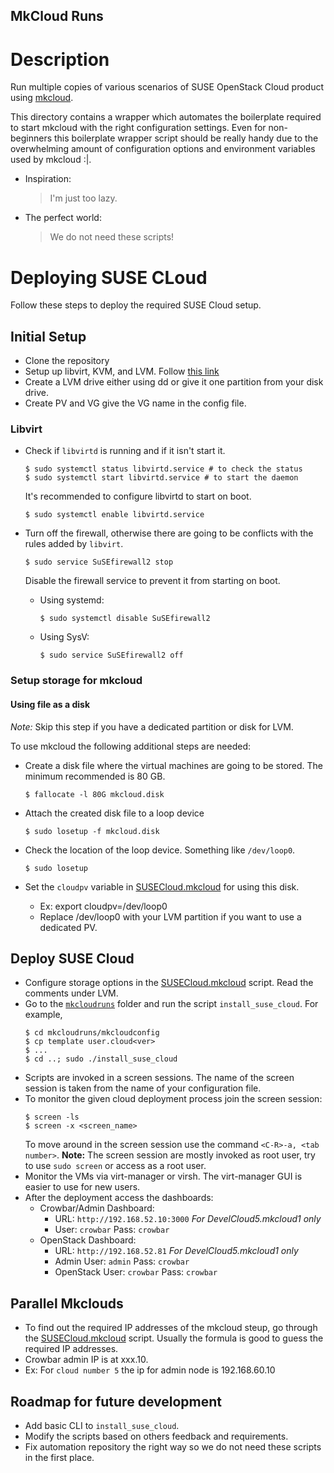 MkCloud Runs
------------

# Description

Run multiple copies of various scenarios of SUSE OpenStack Cloud product
using [mkcloud](../scripts/mkcloud).

This directory contains a wrapper which automates the boilerplate required
to start mkcloud with the right configuration settings. Even for non-beginners
this boilerplate wrapper script should be really handy due to the overwhelming
amount of configuration options and environment variables used by mkcloud :|.

- Inspiration:
    > I'm just too lazy.
- The perfect world:
    > We do not need these scripts!

# Deploying SUSE CLoud

Follow these steps to deploy the required SUSE Cloud setup.

## Initial Setup

* Clone the repository
* Setup up libvirt, KVM, and LVM. Follow [this link](../docs/mkcloud.md)
* Create a LVM drive either using dd or give it one partition from your disk
drive.
* Create PV and VG give the VG name in the config file.

### Libvirt

* Check if `libvirtd` is running and if it isn't start it.

  ```
  $ sudo systemctl status libvirtd.service # to check the status
  $ sudo systemctl start libvirtd.service # to start the daemon
  ```

  It's recommended to configure libvirtd to start on boot.
    ```
    $ sudo systemctl enable libvirtd.service
    ```

* Turn off the firewall, otherwise there are going to be conflicts with the
  rules added by `libvirt`.

  ```
  $ sudo service SuSEfirewall2 stop
  ```

  Disable the firewall service to prevent it from starting on boot.

  * Using systemd:
    ```
    $ sudo systemctl disable SuSEfirewall2
    ```
  * Using SysV:
    ```
    $ sudo service SuSEfirewall2 off
    ```

### Setup storage for mkcloud

#### Using file as a disk

*Note:* Skip this step if you have a dedicated partition or disk for LVM.

To use mkcloud the following additional steps are needed:

* Create a disk file where the virtual machines are going to be stored. The
  minimum recommended is 80 GB.

  ```
  $ fallocate -l 80G mkcloud.disk
  ```

* Attach the created disk file to a loop device

  ```
  $ sudo losetup -f mkcloud.disk
  ```

* Check the location of the loop device. Something like `/dev/loop0`.
  ```
  $ sudo losetup
  ```

* Set the `cloudpv` variable in [SUSECloud.mkcloud](mkcloudconfig/SUSECloud.mkcloud) for using this disk.
  - Ex: export cloudpv=/dev/loop0
  - Replace /dev/loop0 with your LVM partition if you want to use a dedicated PV.


## Deploy SUSE Cloud

* Configure storage options in the [SUSECloud.mkcloud](mkcloudconfig/SUSECloud.mkcloud) script. Read the comments under LVM.
* Go to the [`mkcloudruns`](.) folder and run the script `install_suse_cloud`. For example,
    ```
    $ cd mkcloudruns/mkcloudconfig
    $ cp template user.cloud<ver>
    $ ...
    $ cd ..; sudo ./install_suse_cloud
    ```
* Scripts are invoked in a screen sessions. The name of the screen session is taken from the name of your configuration file.
* To monitor the given cloud deployment process join the screen session:
    ```
    $ screen -ls
    $ screen -x <screen_name>
    ```
  To move around in the screen session use the command `<C-R>-a, <tab number>`.
  **Note:** The screen session are mostly invoked as root user, try to use ``sudo screen`` or access as a root user.
* Monitor the VMs via virt-manager or virsh. The virt-manager GUI is easier to use for new users.
* After the deployment access the dashboards:
  - Crowbar/Admin Dashboard:
    + URL: `http://192.168.52.10:3000` *For DevelCloud5.mkcloud1 only*
    + User: `crowbar` Pass: `crowbar`
  - OpenStack Dashboard:
    + URL: `http://192.168.52.81` *For DevelCloud5.mkcloud1 only*
    + Admin User: `admin` Pass: `crowbar`
    + OpenStack User: `crowbar` Pass: `crowbar`

## Parallel Mkclouds

* To find out the required IP addresses of the mkcloud steup, go through the
  [SUSECloud.mkcloud](mkcloudconfig/SUSECloud.mkcloud) script. Usually the formula is good to guess the
  required IP addresses.
* Crowbar admin IP is at xxx.10.
* Ex: For `cloud number 5` the ip for admin node is 192.168.60.10

## Roadmap for future development

* Add basic CLI to `install_suse_cloud`.
* Modify the scripts based on others feedback and requirements.
* Fix automation repository the right way so we do not need these scripts in the first place.
